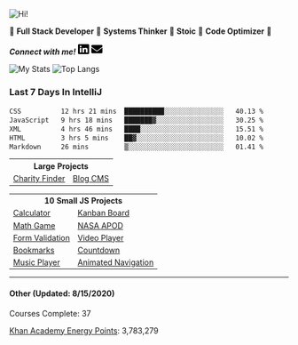 <img src="https://i.giphy.com/media/3PAL5bChWnak0WJ32x/giphy.webp" alt="Hi!">

:star2: **Full Stack Developer** :star2: **Systems Thinker** :star2: **Stoic** :star2: **Code Optimizer** :star2:

***Connect with me!*** <a href="https://www.linkedin.com/in/ethan-glover/"><img src="https://raw.githubusercontent.com/eglove/eglove/eeb591600b73da426bd298d229e2fd96df019488/linkedin-brands.svg" alt="LinkedIn" width="20px" height="20px"></a> <a href="mailto:hello@ethang.email"><img src="https://raw.githubusercontent.com/eglove/eglove/47aceecf4819797d993f5facc7764cb99d0ab039/envelope-solid.svg" alt="Email" width="20px" height="20px"></a>

![My Stats](https://github-readme-stats.vercel.app/api?username=eglove&show_icons=true&theme=default&count_private=true)
![Top Langs](https://github-readme-stats.vercel.app/api/top-langs/?username=eglove&layout=compact)

### Last 7 Days In IntelliJ
<!--START_SECTION:waka-->
```text
CSS          12 hrs 21 mins  ██████████░░░░░░░░░░░░░░░   40.13 % 
JavaScript   9 hrs 18 mins   ███████▓░░░░░░░░░░░░░░░░░   30.25 % 
XML          4 hrs 46 mins   ████░░░░░░░░░░░░░░░░░░░░░   15.51 % 
HTML         3 hrs 5 mins    ██▓░░░░░░░░░░░░░░░░░░░░░░   10.02 % 
Markdown     26 mins         ▒░░░░░░░░░░░░░░░░░░░░░░░░   01.41 % 
```
<!--END_SECTION:waka-->

<table>
  <tr>
    <th colspan="2">Large Projects</th>
  </tr>
  <tr>
    <td><a href="https://github.com/eglove/Charity-App-React-GraphQL">Charity Finder</a></td>
    <td><a href="https://github.com/eglove/PHP-Dynamic-Website">Blog CMS</a></td>
  </tr>
</table>

<table>
  <tr>
    <th colspan="2">10 Small JS Projects</th>
  </tr>
  <tr>
    <td><a href="https://eglove.github.io/calculator/">Calculator</a></td>
    <td><a href="https://eglove.github.io/kanban-board/">Kanban Board</a></td>
  <tr>
  <tr>
    <td><a href="https://eglove.github.io/math-game/">Math Game</a></td>
    <td><a href="https://eglove.github.io/nasa-apod/">NASA APOD</a></td>
  <tr>
  <tr>
    <td><a href="https://eglove.github.io/form-validation/">Form Validation</a></td>
    <td><a href="https://eglove.github.io/video-player/">Video Player</a></td>
  <tr>
  <tr>
    <td><a href="https://eglove.github.io/bookmarks/">Bookmarks</a></td>
    <td><a href="https://eglove.github.io/countdown/">Countdown</a></td>
  <tr>
  <tr>
    <td><a href="https://eglove.github.io/music-player/">Music Player</a></td>
    <td><a href="https://eglove.github.io/navigation/">Animated Navigation</a></td>
  <tr>
</table>

<hr>

#### Other (Updated: 8/15/2020)

Courses Complete: 37

[Khan Academy Energy Points](https://www.khanacademy.org/profile/kaid_951388612079925667979928): 3,783,279


